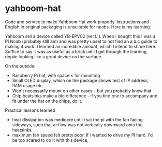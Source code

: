 # yahboom-hat
Code and service to make Yahboom Hat work properly.  Instructions and English in original packaging is unsuitable for noobs.  Here is my learning.

Yahboom sell a device called YB-EPV02 (ver1.1).  When I bought this I was a Pi Noob (probably still am) and was pretty upset to not find an a.b.c guide to making it work.  I learned an incredible amount, which I intend to share here.  Suffice to say it was as useful as a brick until I got through the learning, depite looking like a great device on the surface.

On the outside:
* Raspberry Pi hat, with spacers for mounting
* Small OLED display, which on the package shows test of IP address, RAM usage etc.
* Won't necessarily mount on other cases - but you probably knew that
* Chip heatsinks make a big difference - if you find one to accompany and fit under the hat on the chips, do it.

Practical lessons learned
* heat dissipation was mediocre until i sat the pi with the fan facing sideways, such that airflow was not vertically downward onto the heatsinks.
* maximum fan speed felt pretty poor.  If i wanted to drive my PI hard, I'd be too scared to do it with this device.

